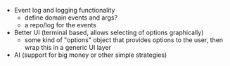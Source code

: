 * Event log and logging functionality
    * define domain events and args? 
    * a repo/log for the events
* Better UI (terminal based, allows selecting of options graphically)
    * some kind of "options" object that provides options to the user, then wrap this in a generic UI layer
* AI (support for big money or other simple strategies)

